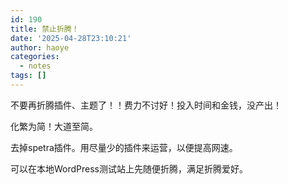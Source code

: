 ```yaml
---
id: 190
title: 禁止折腾！
date: '2025-04-28T23:10:21'
author: haoye
categories:
  - notes
tags: []
---
```


不要再折腾插件、主题了！！费力不讨好！投入时间和金钱，没产出！

化繁为简！大道至简。

去掉spetra插件。用尽量少的插件来运营，以便提高网速。

可以在本地WordPress测试站上先随便折腾，满足折腾爱好。
